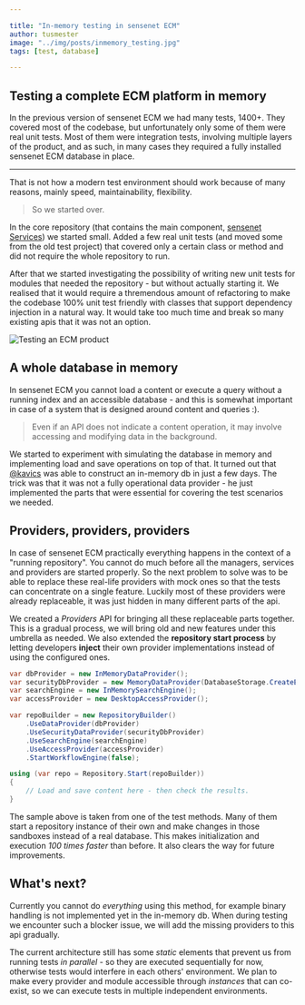 ```yaml
---

title: "In-memory testing in sensenet ECM"
author: tusmester
image: "../img/posts/inmemory_testing.jpg"
tags: [test, database]

---
```


## Testing a complete ECM platform in memory
In the previous version of sensenet ECM we had many tests, 1400+. They covered most of the codebase, but unfortunately only some of them were real unit tests. Most of them were integration tests, involving multiple layers of the product, and as such, in many cases they required a fully installed sensenet ECM database in place.

---

That is not how a modern test environment should work because of many reasons, mainly speed, maintainability, flexibility.

> So we started over.

In the core repository (that contains the main component, [sensenet Services](https://github.com/SenseNet/sensenet)) we started small. Added a few real unit tests (and moved some from the old test project) that covered only a certain class or method and did not require the whole repository to run.

After that we started investigating the possibility of writing new unit tests for modules that needed the repository - but without actually starting it. We realised that it would require a thremendous amount of refactoring to make the codebase 100% unit test friendly with classes that support dependency injection in a natural way. It would take too much time and break so many existing apis that it was not an option.

![Testing an ECM product](/img/posts/inmemory_database.png)

## A whole database in memory
In sensenet ECM you cannot load a content or execute a query without a running index and an accessible database - and this is somewhat important in case of a system that is designed around content and queries :).

> Even if an API does not indicate a content operation, it may involve accessing and modifying data in the background.

We started to experiment with simulating the database in memory and implementing load and save operations on top of that. It turned out that [@kavics](https://github.com/kavics) was able to construct an in-memory db in just a few days. The trick was that it was not a fully operational data provider - he just implemented the parts that were essential for covering the test scenarios we needed.

## Providers, providers, providers
In case of sensenet ECM practically everything happens in the context of a "running repository". You cannot do much before all the managers, services and providers are started properly. So the next problem to solve was to be able to replace these real-life providers with mock ones so that the tests can concentrate on a single feature. Luckily most of these providers were already replaceable, it was just hidden in many different parts of the api.

We created a *Providers* API for bringing all these replaceable parts together. This is a gradual process, we will bring old and new features under this umbrella as needed. We also extended the **repository start process** by letting developers **inject** their own provider implementations instead of using the configured ones.

```csharp
var dbProvider = new InMemoryDataProvider();
var securityDbProvider = new MemoryDataProvider(DatabaseStorage.CreateEmpty());
var searchEngine = new InMemorySearchEngine();
var accessProvider = new DesktopAccessProvider();

var repoBuilder = new RepositoryBuilder()
    .UseDataProvider(dbProvider)
    .UseSecurityDataProvider(securityDbProvider)
    .UseSearchEngine(searchEngine)
    .UseAccessProvider(accessProvider)
    .StartWorkflowEngine(false);

using (var repo = Repository.Start(repoBuilder))
{
    // Load and save content here - then check the results.
}
```

The sample above is taken from one of the test methods. Many of them start a repository instance of their own and make changes in those sandboxes instead of a real database. This makes initialization and execution *100 times faster* than before. It also clears the way for future improvements.

## What's next?
Currently you cannot do *everything* using this method, for example binary handling is not implemented yet in the in-memory db. When during testing we encounter such a blocker issue, we will add the missing providers to this api gradually.

The current architecture still has some *static* elements that prevent us from running tests *in parallel* - so they are executed sequentially for now, otherwise tests would interfere in each others' environment. We plan to make every provider and module accessible through *instances* that can co-exist, so we can execute tests in multiple independent environments.
